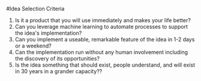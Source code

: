 #Idea Selection Criteria
1. Is it a product that you will use immediately and makes your life better?
2. Can you leverage machine learning to automate processes to support the idea's implementation?  
3. Can you implement a useable, remarkable feature of the idea in 1-2 days or a weekend?
4. Can the implementation run without any human involvement including the discovery of its opportunities?
5. Is the idea something that should exist, people understand, and will exist in 30 years in a grander capacity?? 
